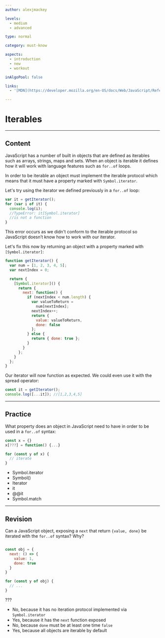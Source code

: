 ```yaml
---
author: alexjmackey

levels:
  - medium
  - advanced

type: normal

category: must-know

aspects:
  - introduction
  - new
  - workout

inAlgoPool: false

links:
  - '[MDN](https://developer.mozilla.org/en-US/docs/Web/JavaScript/Reference/Iteration_protocols){website}'

---
```

# Iterables

---
## Content

JavaScript has a number of built in objects that are defined as iterables such as arrays, strings, maps and sets. When an object is iterable it defines how it will work with language features such as `for..of` loops.

In order to be iterable an object must implement the iterable protocol which means that it must have a property marked with `Symbol.iterator`.

Let's try using the iterator we defined previously in a `for..of` loop:

```javascript
var it = getIterator();
for (var i of it) {
  console.log(i);
  //TypeError: it[Symbol.iterator]
  //is not a function
}
```

This error occurs as we didn't conform to the iterable protocol so JavaScript doesn’t know how to work with our iterator.

Let's fix this now by returning an object with a property marked with `[Symbol.iterator]`:

```javascript
function getIterator() {
  var num = [1, 2, 3, 4, 5];
  var nextIndex = 0;

  return {
    [Symbol.iterator]() {
      return {
        next: function() {
          if (nextIndex < num.length) {
            var valueToReturn =
              num[nextIndex];
            nextIndex++;
            return {
              value: valueToReturn,
              done: false
            };
          } else {
            return { done: true };
          }
        }
      };
    }
  };
}
```

Our iterator will now function as expected. We could even use it with the spread operator:

```javascript
const it = getIterator();
console.log([...it]); //[1,2,3,4,5]
```

---
## Practice

What property does an object in JavaScript need to have in order to be used in a `for..of` syntax:

```javascript
const x = {}
x[???] = function() {...}

for (const y of x) {
  // iterate
}
```

* Symbol.iterator
* Symbol()
* Iterator
* it
* @@it
* Symbol.match

---
## Revision

Can a JavaScript object, exposing a `next` that return `{value, done}` be iterated with the `for..of` syntax? Why?

```javascript

const obj = {
  next: () => {
    value: 1,
    done: true
  }
}

for (const y of obj) {
  // ...
}

```

???

* No, because it has no iteration protocol implemented via `Symbol.iterator`
* Yes, because it has the `next` function exposed
* No, because `done` must be at least one time `false`
* Yes, because all objects are iterable by default
 
